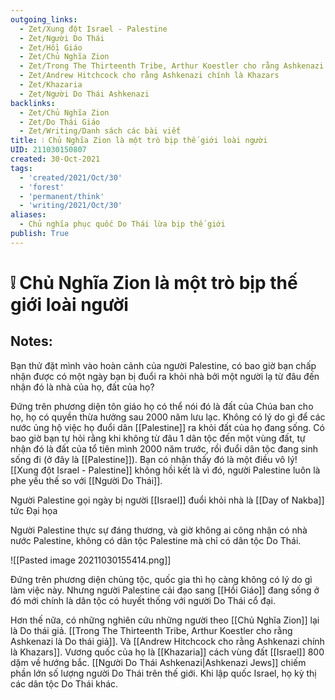 ```yaml
---
outgoing_links:
  - Zet/Xung đột Israel - Palestine
  - Zet/Người Do Thái
  - Zet/Hồi Giáo
  - Zet/Chủ Nghĩa Zion
  - Zet/Trong The Thirteenth Tribe, Arthur Koestler cho rằng Ashkenazi là Do thái giả
  - Zet/Andrew Hitchcock cho rằng Ashkenazi chính là Khazars
  - Zet/Khazaria
  - Zet/Người Do Thái Ashkenazi
backlinks:
  - Zet/Chủ Nghĩa Zion
  - Zet/Do Thái Giáo
  - Zet/Writing/Danh sách các bài viết
title: ❕ Chủ Nghĩa Zion là một trò bịp thế giới loài người
UID: 211030150807
created: 30-Oct-2021
tags:
  - 'created/2021/Oct/30'
  - 'forest'
  - 'permanent/think'
  - 'writing/2021/Oct/30'
aliases:
  - Chủ nghĩa phục quốc Do Thái lừa bịp thế giới
publish: True
---
```

# ❕ Chủ Nghĩa Zion là một trò bịp thế giới loài người

## Notes:
Bạn thử đặt mình vào hoàn cảnh của người Palestine, có bao giờ bạn chấp nhận được có một ngày bạn bị đuổi ra khỏi nhà bởi một người lạ từ đâu đến nhận đó là nhà của họ, đất của họ?

Đứng trên phương diện tôn giáo họ có thể nói đó là đất của Chúa ban cho họ, họ có quyền thừa hưởng sau 2000 năm lưu lạc. Không có lý do gì để các nước ủng hộ việc họ đuổi dân [[Palestine]] ra khỏi đất của họ đang sống. Có bao giờ bạn tự hỏi rằng khi không từ đâu 1 dân tộc đến một vùng đất, tự nhận đó là đất của tổ tiên mình 2000 năm trước, rồi đuổi dân tộc đang sinh sống đi (ở đây là [[Palestine]]). Bạn có nhận thấy đó là một điều vô lý! [[Xung đột Israel - Palestine]] không hồi kết là vì đó, người Palestine luôn là phe yếu thế so với [[Người Do Thái]].

Người Palestine gọi ngày bị người [[Israel]] đuổi khỏi nhà là [[Day of Nakba]] tức Đại họa

Người Palestine thực sự đáng thương, và giờ không ai công nhận có nhà nước Palestine, không có dân tộc Palestine mà chỉ có dân tộc Do Thái. 

![[Pasted image 20211030155414.png]]

Đứng trên phương diện chủng tộc, quốc gia thì họ càng không có lý do gì làm việc này. Nhưng người Palestine cải đạo sang [[Hồi Giáo]] đang sống ở đó mới chính là dân tộc có huyết thống với người Do Thái cổ đại. 

Hơn thế nữa, có những nghiên cứu những người theo [[Chủ Nghĩa Zion]] lại là Do thái giả. [[Trong The Thirteenth Tribe, Arthur Koestler cho rằng Ashkenazi là Do thái giả]]. Và [[Andrew Hitchcock cho rằng Ashkenazi chính là Khazars]]. Vương quốc của họ là [[Khazaria]] cách vùng đất [[Israel]] 800 dặm về hướng bắc. [[Người Do Thái Ashkenazi|Ashkenazi Jews]] chiếm phần lớn số lượng người Do Thái trên thế giới. Khi lập quốc Israel, họ kỳ thị các dân tộc Do Thái khác.
